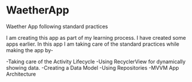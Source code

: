 # WaetherApp
Waether App following standard practices

I am creating this app as part of my learning process. I have created some apps earlier. In this app I am taking care of the standard practices while making the app by-

-Taking care of the Activity Lifecycle
-Using RecyclerView for dynamically showing data.
-Creating a Data Model
-Using Repositories
-MVVM App Architecture
